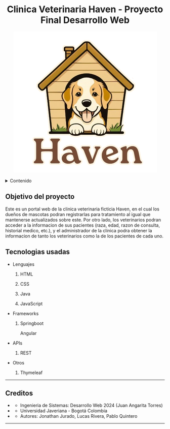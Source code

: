 <h1 align="center">
  Clinica Veterinaria Haven - Proyecto Final Desarrollo Web 
</h1>

<p align="center">
  <img src="https://github.com/QuinteroEP/HavenClinic/blob/main/documentacion/Logo.png" alt="Logo de Haven"/>
</p>

<details>
  <summary>Contenido</summary>
  <ol>
    <li>
      <a href="#Objetivo-del-proyecto">Objetivo</a>
    </li>
    <li>
      <a href="#Tecnologias-usadas">Tecnologias usadas</a>
    </li>
     <li>
      <a href="#Creditos">Creditos</a>
    </li
  </ol>
</details>

## Objetivo del proyecto
Este es un portal web de la clinica veterinaria ficticia Haven, en el cual los dueños de mascotas podran registrarlas para tratamiento al igual que mantenerse actualizados sobre este. Por otro lado, los veterinarios podran acceder a la informacion de sus pacientes (raza, edad, razon de consulta, historial medico, etc.), y el administrador de la clinica podra obtener la informacion de tanto los veterinarios como la de los pacientes de cada uno.

## Tecnologias usadas

 <ul>
   <li>
     <p>Lenguajes</p>
     <ol>
       <li>
         <p>HTML</p>
       </li>
       <li>
         <p>CSS</p>
       </li>
        <li>
         <p>Java</p>
       </li>
        <li>
         <p>JavaScript</p>
       </li>
     </ol>
   </li>
    <li>
      <p>Frameworks</p>
      <ol>
       <li>
         <p>Springboot</p>
         <p>Angular</p>
       </li>
     </ol>
    </li>
   <li>
      <p>APIs</p>
      <ol>
       <li>
         <p>REST</p>
       </li>
     </ol>
    </li>
   <li>
      <p>Otros</p>
      <ol>
       <li>
         <p>Thymeleaf</p>
       </li>
     </ol>
    </li>
  </ul>

* ****
## Creditos
* * Ingenieria de Sistemas: Desarrollo Web 2024 (Juan Angarita Torres) <br/>
* * Universidad Javeriana - Bogotá Colombia <br/>
* * Autores: Jonathan Jurado, Lucas Rivera, Pablo Quintero<br/>
* ****
